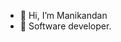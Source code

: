 - 👋 Hi, I’m Manikandan
- 👀 Software developer.

<!---
DeveloperManikandan/DeveloperManikandan is a ✨ special ✨ repository because its `README.md` (this file) appears on your GitHub profile.
You can click the Preview link to take a look at your changes.
--->
